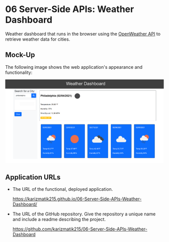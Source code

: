 # 06 Server-Side APIs: Weather Dashboard

Weather dashboard that runs in the browser using the [OpenWeather API](https://openweathermap.org/api) to retrieve weather data for cities.

## Mock-Up

The following image shows the web application's appearance and functionality:

![The weather app includes a search option, a list of cities, and a five-day forecast and current weather conditions](https://github.com/karizmatik215/06-Server-Side-APIs-Weather-Dashboard/blob/main/assets/06weatherdashboard.PNG)

## Application URLs

* The URL of the functional, deployed application.

  https://karizmatik215.github.io/06-Server-Side-APIs-Weather-Dashboard/

* The URL of the GitHub repository. Give the repository a unique name and include a readme describing the project.

  https://github.com/karizmatik215/06-Server-Side-APIs-Weather-Dashboard
